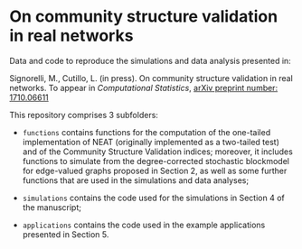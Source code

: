 # On community structure validation in real networks

Data and code to reproduce the simulations and data analysis presented in:

Signorelli, M., Cutillo, L. (in press). On community structure validation in real networks. To appear in *Computational Statistics*, [arXiv preprint number: 1710.06611](https://arxiv.org/abs/1710.06611)

This repository comprises 3 subfolders:

- `functions` contains functions for the computation of the one-tailed implementation of NEAT (originally implemented as a two-tailed test) and of the Community Structure Validation indices; moreover, it includes functions to simulate from the degree-corrected stochastic blockmodel for edge-valued graphs proposed in Section 2, as well as some further functions that are used in the simulations and data analyses;

- `simulations` contains the code used for the simulations in Section 4 of the manuscript;

- `applications` contains the code used in the example applications presented in Section 5.
